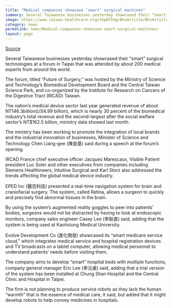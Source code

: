 ```yaml
---
title: "Medical companies showcase ‘smart’ surgical machines"
summary: Several Taiwanese businesses yesterday showcased their “smart” surgical technologies at a forum in Taipei that was attended by about 200 medical experts from around the world.
image: https://www.taiwan-healthcare.org/thpDfImg/BhsArticle/BhsArticle20180207092542214043609/0706_500X330%20(1).jpg
category: news
permalink: news/Medical-companies-showcase-smart-surgical-machines/
layout: page
---
```


[Source](http://www.taipeitimes.com/News/taiwan/archives/2018/02/06/2003687163 "Permalink to Medical companies showcase ‘smart’ surgical machines")

Several Taiwanese businesses yesterday showcased their “smart” surgical technologies at a forum in Taipei that was attended by about 200 medical experts from around the world.

The forum, titled “Future of Surgery,” was hosted by the Ministry of Science and Technology’s Biomedical Development Board and the Central Taiwan Science Park, and co-organized by the Institute for Research on Cancers of the Digestive Tract (IRCAD) Taiwan.

The nation’s medical device sector last year generated revenue of about NT$146.3 billion (US$4.99 billion), which is nearly 30 percent of the biomedical industry’s total revenue and the second-largest after the social welfare sector’s NT$162.5 billion, ministry data showed last month.

The ministry has been working to promote the integration of local brands and the industrial innovation of businesses, Minister of Science and Technology Chen Liang-gee (陳良基) said during a speech at the forum’s opening.

IRCAD France chief executive officer Jacques Marescaux, Visible Patient president Luc Soler and other executives from companies including Siemens Healthineers, Intuitive Surgical and Karl Storz also addressed the trends affecting the global medical device industry.

EPED Inc (醫百科技) presented a real-time navigation system for brain and craniofacial surgery. The system, called Retina, allows a surgeon to quickly and precisely find abnormal tissues in the brain.

By using the system’s augmented reality goggles to peer into patients’ bodies, surgeons would not be distracted by having to look at endoscopic monitors, company sales engineer Casey Lee (李耿直) said, adding that the system is being used at Kaohsiung Medical University.

Evolve Development Co (進化開發) showcased its “smart medicare service cloud,” which integrates medical service and hospital registration devices and TV broadcasts on a tablet computer, allowing medical personnel to understand patients’ needs before visiting them.

The company aims to develop “smart” hospital beds with multiple functions, company general manager Eric Lee (李元甫) said, adding that a trial version of the system has been installed at Chung Shan Hospital and the Central Clinic and Hospital in Taipei.

The firm is not planning to produce service robots as they lack the human “warmth” that is the essence of medical care, it said, but added that it might develop robots to help convey medicines in hospitals.

